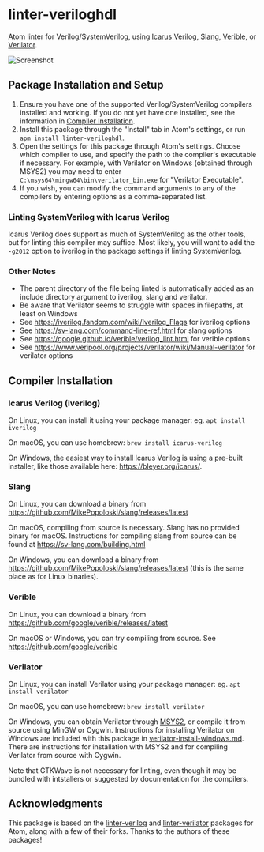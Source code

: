 # linter-veriloghdl

Atom linter for Verilog/SystemVerilog, using [Icarus Verilog](http://iverilog.icarus.com), [Slang](https://sv-lang.com/), [Verible](https://google.github.io/verible), or [Verilator](https://www.veripool.org/wiki/verilator).  

![Screenshot](https://raw.githubusercontent.com/a2k-hanlon/linter-veriloghdl/master/screenshot.png)

## Package Installation and Setup

1. Ensure you have one of the supported Verilog/SystemVerilog compilers installed and working. If you do not yet have one installed, see the information in [Compiler Installation](#compiler-installation).
2. Install this package through the "Install" tab in Atom's settings, or run ```apm install linter-veriloghdl```.
3. Open the settings for this package through Atom's settings. Choose which compiler to use, and specify the path to the compiler's executable if necessary. For example, with Verilator on Windows (obtained through MSYS2) you may need to enter ```C:\msys64\mingw64\bin\verilator_bin.exe``` for "Verilator Executable".
4. If you wish, you can modify the command arguments to any of the compilers by entering options as a comma-separated list.

### Linting SystemVerilog with Icarus Verilog

Icarus Verilog does support as much of SystemVerilog as the other tools, but for linting this compiler may suffice. Most likely, you will want to add the ```-g2012``` option to iverilog in the package settings if linting SystemVerilog.

### Other Notes

- The parent directory of the file being linted is automatically added as an include directory argument to iverilog, slang and verilator.
- Be aware that Verilator seems to struggle with spaces in filepaths, at least on Windows
- See https://iverilog.fandom.com/wiki/Iverilog_Flags for iverilog options
- See https://sv-lang.com/command-line-ref.html for slang options
- See https://google.github.io/verible/verilog_lint.html for verible options
- See https://www.veripool.org/projects/verilator/wiki/Manual-verilator for verilator options

## Compiler Installation

### Icarus Verilog (iverilog)

On Linux, you can install it using your package manager: eg. ```apt install iverilog```

On macOS, you can use homebrew: ```brew install icarus-verilog```

On Windows, the easiest way to install Icarus Verilog is using a pre-built installer, like those available here: https://bleyer.org/icarus/.

### Slang

On Linux, you can download a binary from https://github.com/MikePopoloski/slang/releases/latest

On macOS, compiling from source is necessary. Slang has no provided binary for macOS. Instructions for compiling slang from source can be found at https://sv-lang.com/building.html

On Windows, you can download a binary from https://github.com/MikePopoloski/slang/releases/latest (this is the same place as for Linux binaries).

### Verible

On Linux, you can download a binary from https://github.com/google/verible/releases/latest

On macOS or Windows, you can try compiling from source. See https://github.com/google/verible

### Verilator

On Linux, you can install Verilator using your package manager: eg. ```apt install verilator```

On macOS, you can use homebrew: ```brew install verilator```

On Windows, you can obtain Verilator through [MSYS2](https://www.msys2.org/), or compile it from source using MinGW or Cygwin. Instructions for installing Verilator on Windows are included with this package in [verilator-install-windows.md](https://github.com/a2k-hanlon/linter-veriloghdl/blob/master/verilator-install-windows.md). There are instructions for installation with MSYS2 and for compiling Verilator from source with Cygwin.

Note that GTKWave is not necessary for linting, even though it may be bundled with intstallers or suggested by documentation for the compilers.

## Acknowledgments

This package is based on the [linter-verilog](https://github.com/manucorporat/linter-verilog) and [linter-verilator](https://github.com/patstew/linter-verilator) packages for Atom, along with a few of their forks. Thanks to the authors of these packages!
